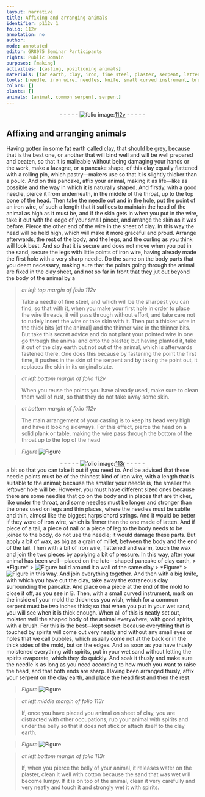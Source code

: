 ```yaml
---
layout: narrative
title: Affixing and arranging animals
identifier: p112v_1
folio: 112v
annotation: no
author:
mode: annotated
editor: GR8975 Seminar Participants
rights: Public Domain
purposes: [making]
activities: [casting, positioning animals]
materials: [fat earth, clay, iron, fine steel, plaster, serpent, latten, wax, sand, good spirits, spirits, clay earth, water, cotton]
tools: [needle, iron wire, needles, knife, small curved instrument, brush]
colors: []
plants: []
animals: [animal, common serpent, serpent]
---
```


 <div class="folio" align="center">- - - - - <a href="http://gallica.bnf.fr/ark:/12148/btv1b10500001g/f230.image" target="_blank"><img src="https://cu-mkp.github.io/GR8975-edition/assets/photo-icon.png" alt="folio image: " style="display:inline-block; margin-bottom:-3px;"/>112v</a> - - - - - </div>  <span class="activity"></span> <span class="activity"></span> 

## Affixing and arranging animals

 
Having gotten in some <span class="material">fat earth</span> called <span class="material">clay</span>, that should be grey, because that is the best one, or another that will bind well and will be well prepared and beaten, so that it is malleable without being damaging your hands or the work, make a lazagne, or a pancake shape, of this <span class="material">clay</span> equally flattened with a rolling pin, which pastry—makers use so that it is slightly thicker than a poulc. And on this pancake, affix your <span class="animal">animal</span>, making it as life—like as possible and the way in which it is naturally shaped. And firstly, with a good <span class="tool">needle</span>, pierce it from underneath, in the middle of the throat, up to the top bone of the head. Then take the <span class="tool">needle</span> out and in the hole, put the point of an <span class="tool"><span class="material">iron</span> wire</span>, of such a length that it suffices to maintain the head of the animal as high as it must be, and if the skin gets in when you put in the wire, take it out with the edge of your small pincer, and arrange the skin as it was before. Pierce the other end of the wire in the sheet of <span class="material">clay</span>. In this way the head will be held high, which will make it more graceful and proud. Arrange afterwards, the rest of the body, and the legs, and the curling as you think will look best. And so that it is secure and does not move when you put in the sand, secure the legs with little points of <span class="tool"><span class="material">iron</span> wire</span>, having already made the first hole with a very sharp <span class="tool">needle</span>. Do the same on the body parts that you deem necessary, making sure that the points going through the animal are fixed in the <span class="material">clay</span> sheet, and not so far in front that they jut out beyond the body of the animal by a
 
> *at left top margin of folio 112v*
> 
> Take a <span class="tool">needle</span> of <span class="material">fine steel</span>, and which will be the sharpest you can find, so that with it, when you make your first hole in order to place the wire threads, it will pass through without effort, and take care not to rudely insert the wire or take skin with it. Then put a thicker wire in the thick bits [of the animal] and the thinner wire in the thinner bits. But take this secret advice and do not plant your pointed wire in one go through the animal and onto the <span class="material">plaster</span>, but having planted it, take it out of the <span class="material">clay</span> earth but not out of the animal, which is afterwards fastened there. One does this because by fastening the point the first time, it pushes in the skin of the <span class="material">serpent</span> and by taking the point out, it replaces the skin in its original state.
 
> *at left bottom margin of folio 112v*
> 
> When you reuse the points you have already used, make sure to clean them well of rust, so that they do not take away some skin.
 
> *at bottom margin of folio 112v*
> 
> The main arrangement of your casting is to keep its head very high and have it looking sideways. For this effect, pierce the head on a solid plank or table, making the wire pass through the bottom of the throat up to the top of the head
 
> *Figure*
> <a href="https://drive.google.com/open?id=0B9-oNrvWdlO5c3dzVlNzcUd6MnM" target="_blank"><img src="https://cu-mkp.github.io/GR8975-edition/assets/photo-icon.png" alt="Figure" style="display:inline-block; margin-bottom:-3px;"/></a>
 <div class="folio" align="center">- - - - - <a href="http://gallica.bnf.fr/ark:/12148/btv1b10500001g/f231.image" target="_blank"><img src="https://cu-mkp.github.io/GR8975-edition/assets/photo-icon.png" alt="folio image: " style="display:inline-block; margin-bottom:-3px;"/>113r</a> - - - - - </div> 
a bit so that you can take it out if you need to. And be advised that these <span class="tool">needle</span> points must be of the thinnest kind of <span class="tool"><span class="material">iron</span> wire</span>, with a length that is suitable to the animal; because the smaller your <span class="tool">needle</span> is, the smaller the leftover hole will be. However, you must have different sized ones because there are some needles that go on the body and in places that are thicker, like under the throat, and some needles must be longer and stronger than the ones used on legs and thin places, where the <span class="tool">needles</span> must be subtle and thin, almost like the biggest harpsichord strings. And it would be better if they were of <span class="tool"><span class="material">iron</span> wire</span>, which is firmer than the one made of <span class="material">latten</span>. And if piece of a tail, a piece of nail or a piece of leg to the body needs to be joined to the body, do not use the <span class="tool">needle</span>; it would damage these parts. But apply a bit of <span class="material">wax</span>, as big as a grain of millet, between the body and the end of the tail. Then with a bit of <span class="tool"><span class="material">iron</span> wire</span>, flattened and warm, touch the <span class="material">wax</span> and join the two pieces by applying a bit of pressure. In this way, after your animal has been well—placed on the lute—shaped pancake of clay earth, 
> *Figure*
> <a href="https://drive.google.com/open?id=0B9-oNrvWdlO5YkE1Vm1ZMmRoVm8" target="_blank"><img src="https://cu-mkp.github.io/GR8975-edition/assets/photo-icon.png" alt="Figure" style="display:inline-block; margin-bottom:-3px;"/></a>
 build around it a wall of the same clay 
> *Figure*
> <a href="https://drive.google.com/open?id=0B9-oNrvWdlO5aW1sekxQWGJJY0E" target="_blank"><img src="https://cu-mkp.github.io/GR8975-edition/assets/photo-icon.png" alt="Figure" style="display:inline-block; margin-bottom:-3px;"/></a>
 in this way. And join everything together. And then with a big <span class="tool">knife</span>, with which you have cut the <span class="material">clay</span>, take away the extraneous clay surrounding the pancake. And place on a piece at the end of the mold to close it off, as you see in B. Then, with a <span class="tool">small curved instrument</span>, mark on the inside of your mold the thickness you wish, which for a <span class="animal">common serpent</span> must be two inches thick; so that when you put in your wet <span class="material">sand</span>, you will see when it is thick enough. When all of this is neatly set out, moisten well the shaped body of the animal everywhere, with <span class="material">good spirits</span>, with a <span class="tool">brush</span>. For this is the best—kept secret: because everything that is touched by <span class="material">spirits</span> will come out very neatly and without any small eyes or holes that we call bubbles, which usually come not at the back or in the thick sides of the mold, but on the edges. And as soon as you have thusly moistened everything with <span class="material">spirits</span>, put in your wet <span class="material">sand</span> without letting the <span class="material">spirits</span> evaporate, which they do quickly. And soak it thusly and make sure the <span class="tool">needle</span> is as long as you need according to how much you want to raise the head, and that both ends are sharp. Having been arranged thusly, affix your <span class="animal">serpent</span> on the <span class="material">clay earth</span>, and place the head first and then the rest.
 
> *Figure*
> <a href="https://drive.google.com/open?id=0B9-oNrvWdlO5MDEzX0RhXzJGcXc" target="_blank"><img src="https://cu-mkp.github.io/GR8975-edition/assets/photo-icon.png" alt="Figure" style="display:inline-block; margin-bottom:-3px;"/></a>
 
> *at left middle margin of folio 113r*
> 
> If, once you have placed you animal on sheet of <span class="material">clay</span>, you are distracted with other occupations, rub your animal with <span class="material">spirits</span> and under the belly so that it does not stick or attach itself to the <span class="material">clay earth</span>.
 
> *Figure*
> <a href="https://drive.google.com/open?id=0B9-oNrvWdlO5Qm8wSlJPOWxfZWM" target="_blank"><img src="https://cu-mkp.github.io/GR8975-edition/assets/photo-icon.png" alt="Figure" style="display:inline-block; margin-bottom:-3px;"/></a>
 
> *at left bottom margin of folio 113r*
> 
> If, when you pierce the belly of your animal, it releases <span class="material">water</span> on the <span class="material">plaster</span>, clean it well with <span class="material">cotton</span> because the <span class="material">sand</span> that was wet will become lumpy. If it is on top of the animal, clean it very carefully and very neatly and touch it and strongly wet it with <span class="material">spirits</span>.
 